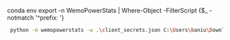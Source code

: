 conda env export -n WemoPowerStats | Where-Object -FilterScript {$_ -notmatch '^prefix: '}

```bash
 python -m wemopowerstats -w .\client_secrets.json C:\Users\baniu\Downloads\tt homenewver
```
